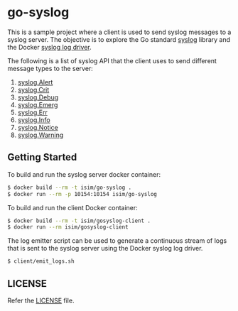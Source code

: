 # go-syslog
This is a sample project where a client is used to send syslog messages to a syslog server. The objective is to explore the Go standard [syslog](https://golang.org/pkg/log/syslog/) library and the Docker [syslog log driver](https://docs.docker.com/engine/admin/logging/overview/). 

The following is a list of syslog API that the client uses to send different message types to the server:

1. [syslog.Alert](https://golang.org/pkg/log/syslog/#Writer.Alert)
1. [syslog.Crit](https://golang.org/pkg/log/syslog/#Writer.Crit) 
1. [syslog.Debug](https://golang.org/pkg/log/syslog/#Writer.Debug)
1. [syslog.Emerg](https://golang.org/pkg/log/syslog/#Writer.Alert)
1. [syslog.Err](https://golang.org/pkg/log/syslog/#Writer.Err) 
1. [syslog.Info](https://golang.org/pkg/log/syslog/#Writer.Info)
1. [syslog.Notice](https://golang.org/pkg/log/syslog/#Writer.Notice)
1. [syslog.Warning](https://golang.org/pkg/log/syslog/#Writer.Warning)

## Getting Started
To build and run the syslog server docker container:

```sh
$ docker build --rm -t isim/go-syslog .
$ docker run --rm -p 10154:10154 isim/go-syslog
```

To build and run the client Docker container:

```sh
$ docker build --rm -t isim/gosyslog-client .
$ docker run --rm isim/gosyslog-client
```

The log emitter script can be used to generate a continuous stream of logs that is sent to the syslog server using the Docker syslog log driver.

```sh
$ client/emit_logs.sh
```


## LICENSE
Refer the [LICENSE](LICENSE) file.
